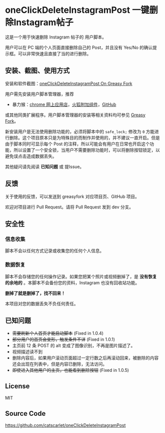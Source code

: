 # oneClickDeleteInstagramPost 一键删除Instagram帖子

这是一个用于快速删除 Instagram 帖子的 用户脚本。

用户可以在 PC 端的个人页面直接删除自己的 Post，并且没有 Yes/No 的确认提示框。可以非常快速且直接了当的进行删除。

## 安装、截图、使用方式

安装和软件截图：[oneClickDeleteInstagramPost On Greasy Fork](https://greasyfork.org/zh-CN/scripts/373339-oneclickdeleteinstagrampost)

用户需先安装用户脚本管理器，推荐

- 暴力猴：[chrome 网上应用店](https://chrome.google.com/webstore/detail/violentmonkey/jinjaccalgkegednnccohejagnlnfdag)，[火狐附加组件](https://addons.mozilla.org/en-US/firefox/addon/greasemonkey/)，[GitHub](https://github.com/violentmonkey/violentmonkey/releases/latest)

或其他同类扩展程序。用户脚本管理器的安装等相关资料均可参见 [Greasy Fork](https://greasyfork.org/)。

新安装用户是无法使用删除功能的，必须将脚本中的 `safe_lock;` 修改为 `0` 方能进行删除。这个项目原本只是为特殊目的而制作并使用的，并不建议一直开启。但是由于脚本同时可显示每个 Post 的注释，所以可能会有用户在日常也开启这个功能，所以设置了一个安全锁，当用户不需要删除功能时，可以将删除按钮锁定，以避免误点击造成数据丢失。

其他疑问请先阅读 **已知问题** 或 提Issue。

## 反馈

关于使用的反馈，可以发送到 greasyfork 对应项目页、GitHub 项目。

欢迎对项目进行 Pull Request。请将 Pull Request 发到 dev 分支。

## 安全性

### 信息收集

脚本不会以任何方式记录或收集您的任何个人信息。

### 数据恢复

脚本不会存储您的任何操作记录。如果您把某个照片或视频删掉了，是 **没有恢复的余地的** 。本脚本不会备份您的资料，Instagram 也没有回收站功能。

**删掉了就是删掉了，找不回来！**

本项目对您的数据丢失不负任何责任。

## 已知问题

- ~~需要刷新个人首页才能启动脚本~~ (Fixed in 1.0.4)
- ~~部分用户的首页会变形，触发条件不详~~ (Fixed in 1.0.1)
- 主页前 12 条 POST 的 alt 变成了图像识别，不再是图片描述了。
- 视频描述读不到
- 删除内容后，如果用户滚动页面超过一定行数之后再滚动回来，被删除的内容还会出现在列表中，但是内容已删除，无法访问。
- ~~即使进入其他用户的主页，也能看到删除按钮~~ (Fixed in 1.0.5)

## License

MIT

## Source Code

<https://github.com/catscarlet/oneClickDeleteInstagramPost>
